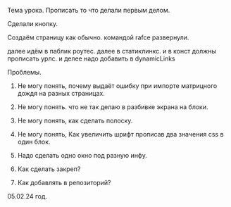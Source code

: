 
Тема урока.
Прописать то что делали первым делом.

Сделали кнопку.

Создаём страницу как обычно.
командой 
rafce
развернули.

далее
идём в паблик роутес.
далее в статиклинкс.
и в конст должны прописать урлс.
и делее надо добавить в dynamicLinks


Проблемы.

1. Не могу понять, почему выдаёт ошибку при импорте матрицного дождя на разных страницах.
2. Не могу понять. что не так делаю в разбивке экрана на блоки.
3. Не могу понять, как сделать полоску.
4. Не могу понять, Как увеличить шрифт прописав два значения css в один блок.

5. Надо сделать одно окно под разную инфу.
6. Как сделать закреп?
7. Как добавлять в репозиторий?


05.02.24 год. 
